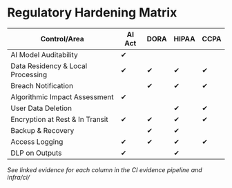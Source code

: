 # Regulatory Hardening Matrix

| Control/Area                       | AI Act | DORA | HIPAA | CCPA |
|-------------------------------------|--------|------|-------|------|
| AI Model Auditability               |   ✔    |      |       |      |
| Data Residency & Local Processing   |   ✔    |  ✔   |   ✔   |  ✔   |
| Breach Notification                 |        |  ✔   |   ✔   |  ✔   |
| Algorithmic Impact Assessment       |   ✔    |      |       |      |
| User Data Deletion                  |        |      |   ✔   |  ✔   |
| Encryption at Rest & In Transit     |   ✔    |  ✔   |   ✔   |  ✔   |
| Backup & Recovery                   |        |  ✔   |   ✔   |      |
| Access Logging                      |   ✔    |  ✔   |   ✔   |  ✔   |
| DLP on Outputs                      |   ✔    |      |   ✔   |      |

*See linked evidence for each column in the CI evidence pipeline and infra/ci/*